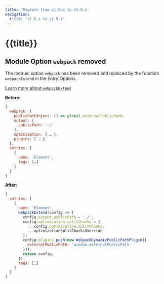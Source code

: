 ```yaml
---
title: 'Migrate from v1.8.x to v1.9.x'
navigation: 
  title: 'v1.8.x to v1.9.x'
---
```


# {{title}}

## Module Option `webpack` removed

The moduel option `webpack` has been removed and replaced by the function `webpackExtend` in the Entry Options.

[Learn more about `webpackExtend`](/guide/options#entry)

**Before:**

```javascript
{
  webpack: {
    publicPathInject: () => global.externalPublicPath,
    output: { 
      publicPath: './'
    },
    optimization: { … },
    plugins: [ … ]
  },
  entries: [
    {
      name: 'Element',
      tags: […]
    }
  ]
}
```

**After:**

```javascript
{
  entries: [
    {
      name: 'Element',
      webpackExtend(config => {
        config.output.publicPath = './';
        config.optimization.splitChunks = {
          ...config.optimization.splitChunks,
          ...optimizationSplitChunksOverride
        };
        config.plugins.push(new WebpackDynamicPublicPathPlugin({
          externalPublicPath: 'window.externalPublicPath'
        }));
        return config;
      }),
      tags: […]
    }
  ]
}
```
